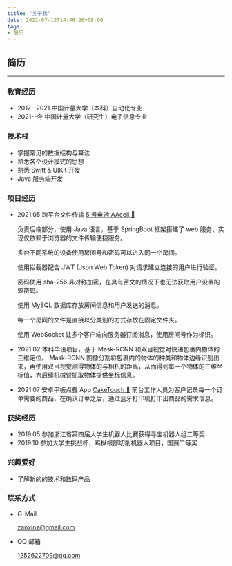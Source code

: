 ```yaml
---
title: "关于我"
date: 2022-07-12T14:46:26+08:00
tags: 
- 简历
---
```


## 简历

---

### 教育经历

- 2017--2021 中国计量大学（本科）自动化专业
- 2021--今 中国计量大学（研究生）电子信息专业

### 技术栈

- 掌握常见的数据结构与算法
- 熟悉各个设计模式的思想
- 熟悉 Swift & UIKit 开发
- Java 服务端开发
  
### 项目经历

- 2021.05 跨平台文件传输 [5 号电池 AAcell 🔗](https://aacell.me)
  
  负责后端部分，使用 Java 语言，基于 SpringBoot 框架搭建了 web 服务，实现仅依赖于浏览器的文件传输便捷服务。

  多台不同系统的设备使用房间号和密码可以进入同一个房间。

  使用拦截器配合 JWT (Json Web Token) 对请求建立连接的用户进行验证。

  密码使用 sha-256 非对称加密，在具有密文的情况下也无法获取用户设置的源密码。

  使用 MySQL 数据库存放房间信息和用户发送的消息。

  每一个房间的文件是直接以分类别的方式存放在固定文件夹。

  使用 WebSocket 让多个客户端向服务器订阅消息，使用房间号作为标识。

- 2021.02 本科毕设项目，基于 Mask-RCNN 和双目视觉对快递包裹内物体的三维定位。
  Mask-RCNN 图像分割将包裹内的物体的种类和物体边缘识别出来，再使用双目视觉测得物体的与相机的距离，从而得到每一个物体的三维坐标值，为后续机械臂抓取物体提供坐标信息。
- 2021.07 安卓平板点餐 App [CakeTouch 🔗](https://github.com/ZanxinZ/CakeTouch)
  前台工作人员为客户记录每一个订单需要的商品，在确认订单之后，通过蓝牙打印机打印出商品的需求信息。

### 获奖经历

- 2019.05 参加浙江省第四届大学生机器人比赛获得寻宝机器人组二等奖
- 2019.10 参加大学生挑战杯，鸡枞根部切削机器人项目，国赛二等奖
  
### 兴趣爱好

- 了解新的的技术和数码产品

### 联系方式

- G-Mail
  
  zanxinz@gmail.com

- QQ 邮箱
  
  1252622709@qq.com
